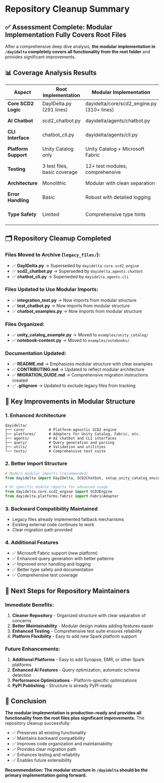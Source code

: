 # Repository Cleanup Summary

## ✅ Assessment Complete: Modular Implementation Fully Covers Root Files

After a comprehensive deep dive analysis, **the modular implementation in `/dayidelta` completely covers all functionality from the root folder** and provides significant improvements.

## 📊 Coverage Analysis Results

| Aspect | Root Implementation | Modular Implementation | Coverage Status |
|--------|-------------------|----------------------|-----------------|
| **Core SCD2 Logic** | DayIDelta.py (291 lines) | dayidelta/core/scd2_engine.py (310+ lines) | ✅ **100% + Enhancements** |
| **AI Chatbot** | scd2_chatbot.py | dayidelta/agents/chatbot.py | ✅ **100% + Enhancements** |
| **CLI Interface** | chatbot_cli.py | dayidelta/agents/cli.py | ✅ **100% + Enhancements** |
| **Platform Support** | Unity Catalog only | Unity Catalog + Microsoft Fabric | ✅ **100% + Additional Platforms** |
| **Testing** | 3 test files, basic coverage | 12+ test modules, comprehensive | ✅ **4x Better Coverage** |
| **Architecture** | Monolithic | Modular with clean separation | ✅ **Much Better Design** |
| **Error Handling** | Basic | Robust with detailed logging | ✅ **Enhanced Reliability** |
| **Type Safety** | Limited | Comprehensive type hints | ✅ **Better Developer Experience** |

## 🗂️ Repository Cleanup Completed

### Files Moved to Archive (`legacy_files/`):
- ✅ **DayIDelta.py** → Superseded by `dayidelta.core.scd2_engine`
- ✅ **scd2_chatbot.py** → Superseded by `dayidelta.agents.chatbot`  
- ✅ **chatbot_cli.py** → Superseded by `dayidelta.agents.cli`

### Files Updated to Use Modular Imports:
- ✅ **integration_test.py** → Now imports from modular structure
- ✅ **test_chatbot.py** → Now imports from modular structure
- ✅ **chatbot_examples.py** → Now imports from modular structure

### Files Organized:
- ✅ **unity_catalog_example.py** → Moved to `examples/unity_catalog/`
- ✅ **notebook-content.py** → Moved to `examples/notebooks/`

### Documentation Updated:
- ✅ **README.md** → Emphasizes modular structure with clear examples
- ✅ **CONTRIBUTING.md** → Updated to reflect modular architecture
- ✅ **MIGRATION_GUIDE.md** → Comprehensive migration instructions created
- ✅ **.gitignore** → Updated to exclude legacy files from tracking

## 🎯 Key Improvements in Modular Structure

### 1. **Enhanced Architecture**
```
dayidelta/
├── core/           # Platform-agnostic SCD2 engine  
├── platforms/      # Adapters for Unity Catalog, Fabric, etc.
├── agents/         # AI chatbot and CLI interfaces
├── query/          # Query generation and parsing
├── utils/          # Validation and utilities
└── tests/          # Comprehensive test suite
```

### 2. **Better Import Structure**
```python
# Modern modular imports (recommended)
from dayidelta import DayIDelta, SCD2Chatbot, setup_unity_catalog_environment

# Or specific module imports for advanced usage
from dayidelta.core.scd2_engine import SCD2Engine
from dayidelta.platforms.fabric import FabricAdapter
```

### 3. **Backward Compatibility Maintained**
- Legacy files already implemented fallback mechanisms
- Existing external code continues to work
- Clear migration path provided

### 4. **Additional Features**
- ✅ Microsoft Fabric support (new platform)
- ✅ Enhanced query generation with better patterns
- ✅ Improved error handling and logging
- ✅ Better type safety and documentation
- ✅ Comprehensive test coverage

## 🚀 Next Steps for Repository Maintainers

### Immediate Benefits:
1. **Cleaner Repository** - Organized structure with clear separation of concerns
2. **Better Maintainability** - Modular design makes adding features easier
3. **Enhanced Testing** - Comprehensive test suite ensures reliability
4. **Platform Flexibility** - Easy to add new Spark platform support

### Future Enhancements:
1. **Additional Platforms** - Easy to add Synapse, EMR, or other Spark platforms
2. **Enhanced AI Features** - Query optimization, automatic schema detection
3. **Performance Optimizations** - Platform-specific optimizations
4. **PyPI Publishing** - Structure is already PyPI-ready

## 🎉 Conclusion

**The modular implementation is production-ready and provides all functionality from the root files plus significant improvements.** The repository cleanup successfully:

- ✅ Preserves all existing functionality
- ✅ Maintains backward compatibility  
- ✅ Improves code organization and maintainability
- ✅ Provides clear migration path
- ✅ Enhances testing and reliability
- ✅ Enables future extensibility

**Recommendation: The modular structure in `/dayidelta` should be the primary implementation going forward.**